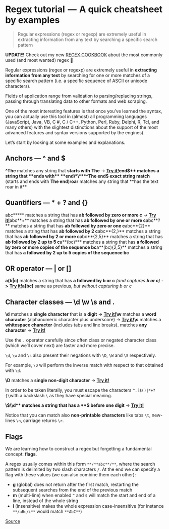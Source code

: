 # Regex tutorial  —  A quick cheatsheet by examples

> Regular expressions (regex or regexp) are extremely useful in extracting information from any text by searching a specific search pattern

**UPDATE!** Check out my new [REGEX COOKBOOK](chrome-extension://cjedbglnccaioiolemnfhjncicchinao/@fox.jonny/regex-cookbook-most-wanted-regex-aa721558c3c1) about the most commonly used (and most wanted) regex 🎉

Regular expressions (regex or regexp) are extremely useful in **extracting information from any text** by searching for one or more matches of a specific search pattern (i.e. a specific sequence of ASCII or unicode characters).

Fields of application range from validation to parsing/replacing strings, passing through translating data to other formats and web scraping.

One of the most interesting features is that once you’ve learned the syntax, you can actually use this tool in (almost) all programming languages ​​(JavaScript, Java, VB, C #, C / C++, Python, Perl, Ruby, Delphi, R, Tcl, and many others) with the slightest distinctions about the support of the most advanced features and syntax versions supported by the engines).

Let’s start by looking at some examples and explanations.

## **Anchors — ^ and $**

**^The** matches any string that **starts with** **The** \-> [**Try it!**](https://regex101.com/r/cO8lqs/2)**end$** matches a string that **ends with** **end\*\***^The end$ exact string match** (starts and ends with **The end**)**roar** matches any string that **has the text roar in it\*\*

## **Quantifiers — \* + ? and {}**

abc**\*** matches a string that has **ab followed by zero or more c** \-> [**Try it!**](https://regex101.com/r/cO8lqs/1)abc**+** matches a string that has **ab followed by one or more c**abc**?** matches a string that has **ab followed by zero or one c**abc**{2}** matches a string that has **ab followed by 2 c**abc**{2,}** matches a string that has **ab followed by 2 or more c**abc**{2,5}** matches a string that has **ab followed by 2 up to 5 c**a**(bc)\*** matches a string that has **a followed by zero or more copies of the sequence bc**a**(bc){2,5}** matches a string that has **a followed by 2 up to 5 copies of the sequence bc**

## OR operator — | or \[\]

**a(b|c)** matches a string that has **a followed by b or c** _(and captures_ **_b or c_**_)_ **->** [**Try it!**](https://regex101.com/r/cO8lqs/3)**a\[bc\]** same as previous, _but without capturing b or c_

## Character classes — \\d \\w \\s and .

**\\d** matches a **single character** that is a **digit** \-> [**Try it!**](https://regex101.com/r/cO8lqs/4)**\\w** matches a **word character** (alphanumeric character plus underscore) -> [**Try it!**](https://regex101.com/r/cO8lqs/4)**\\s** matches a **whitespace character** (includes tabs and line breaks)**.** matches **any character** \-> [**Try it!**](https://regex101.com/r/cO8lqs/5)

Use the `.` operator carefully since often class or negated character class (which we’ll cover next) are faster and more precise.

`\d`, `\w` and `\s` also present their negations with `\D`, `\W` and `\S` respectively.

For example, `\D` will perform the inverse match with respect to that obtained with `\d`.

**\\D** matches a **single non-digit character** \-> [**Try it!**](https://regex101.com/r/cO8lqs/6)

In order to be taken literally, you must escape the characters `^.[$()|*+?{\`with a backslash `\` as they have special meaning.

**\\$\\d** matches a string that has a **$ before one digit** \-> [**Try it!**](https://regex101.com/r/cO8lqs/9)

Notice that you can match also **non-printable characters** like tabs `\t`, new-lines `\n`, carriage returns `\r`.

## Flags

We are learning how to construct a regex but forgetting a fundamental concept: **flags**.

A regex usually comes within this form `**/**abc**/**`, where the search pattern is delimited by two slash characters `/`. At the end we can specify a flag with these values (we can also combine them each other):

-   **g** (global) does not return after the first match, restarting the subsequent searches from the end of the previous match
-   **m** (multi-line) when enabled `^` and `$` will match the start and end of a line, instead of the whole string
-   **i** (insensitive) makes the whole expression case-insensitive (for instance `**/aBc/i**` would match `**AbC**`)

[Source](https://medium.com/factory-mind/regex-tutorial-a-simple-cheatsheet-by-examples-649dc1c3f285)
